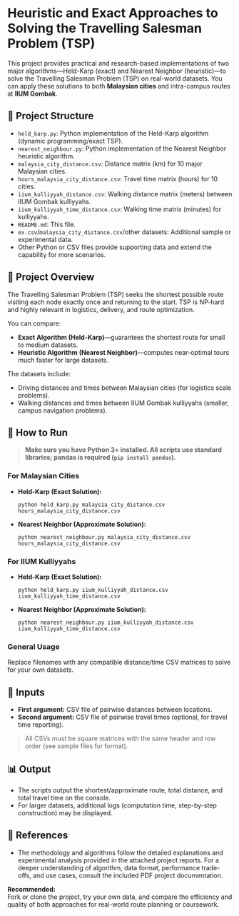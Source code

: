 # Heuristic and Exact Approaches to Solving the Travelling Salesman Problem (TSP)

This project provides practical and research-based implementations of two major algorithms—Held-Karp (exact) and Nearest Neighbor (heuristic)—to solve the Travelling Salesman Problem (TSP) on real-world datasets. You can apply these solutions to both **Malaysian cities** and intra-campus routes at **IIUM Gombak**.

## 📂 Project Structure

- `held_karp.py`: Python implementation of the Held-Karp algorithm (dynamic programming/exact TSP).
- `nearest_neighbour.py`: Python implementation of the Nearest Neighbor heuristic algorithm.
- `malaysia_city_distance.csv`: Distance matrix (km) for 10 major Malaysian cities.
- `hours_malaysia_city_distance.csv`: Travel time matrix (hours) for 10 cities.
- `iium_kulliyyah_distance.csv`: Walking distance matrix (meters) between IIUM Gombak kulliyyahs.
- `iium_kulliyyah_time_distance.csv`: Walking time matrix (minutes) for kulliyyahs.
- `README.md`: This file.
- `ex.csv`/`malaysia_city_distance.csv`/other datasets: Additional sample or experimental data.
- Other Python or CSV files provide supporting data and extend the capability for more scenarios.

## 📖 Project Overview

The Travelling Salesman Problem (TSP) seeks the shortest possible route visiting each node exactly once and returning to the start. TSP is NP-hard and highly relevant in logistics, delivery, and route optimization.

You can compare:
- **Exact Algorithm (Held-Karp)**—guarantees the shortest route for small to medium datasets.
- **Heuristic Algorithm (Nearest Neighbor)**—computes near-optimal tours much faster for large datasets.

The datasets include:
- Driving distances and times between Malaysian cities (for logistics scale problems).
- Walking distances and times between IIUM Gombak kulliyyahs (smaller, campus navigation problems).

## 🏁 How to Run

> **Make sure you have Python 3+ installed. All scripts use standard libraries; pandas is required (`pip install pandas`).**

### For Malaysian Cities

- **Held-Karp (Exact Solution):**
  ```
  python held_karp.py malaysia_city_distance.csv hours_malaysia_city_distance.csv
  ```
- **Nearest Neighbor (Approximate Solution):**
  ```
  python nearest_neighbour.py malaysia_city_distance.csv hours_malaysia_city_distance.csv
  ```

### For IIUM Kulliyyahs

- **Held-Karp (Exact Solution):**
  ```
  python held_karp.py iium_kulliyyah_distance.csv iium_kulliyyah_time_distance.csv
  ```
- **Nearest Neighbor (Approximate Solution):**
  ```
  python nearest_neighbour.py iium_kulliyyah_distance.csv iium_kulliyyah_time_distance.csv
  ```

### General Usage

Replace filenames with any compatible distance/time CSV matrices to solve for your own datasets.

## 🧩 Inputs

- **First argument:** CSV file of pairwise distances between locations.
- **Second argument:** CSV file of pairwise travel times (optional, for travel time reporting).

> All CSVs must be square matrices with the same header and row order (see sample files for format).

## 📊 Output

- The scripts output the shortest/approximate route, total distance, and total travel time on the console.
- For larger datasets, additional logs (computation time, step-by-step construction) may be displayed.

## 📝 References

- The methodology and algorithms follow the detailed explanations and experimental analysis provided in the attached project reports. For a deeper understanding of algorithm, data format, performance trade-offs, and use cases, consult the included PDF project documentation.

**Recommended:**  
Fork or clone the project, try your own data, and compare the efficiency and quality of both approaches for real-world route planning or coursework.

